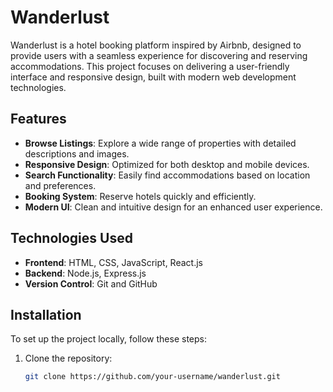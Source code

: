 # Wanderlust

Wanderlust is a hotel booking platform inspired by Airbnb, designed to provide users with a seamless experience for discovering and reserving accommodations. This project focuses on delivering a user-friendly interface and responsive design, built with modern web development technologies.

## Features

- **Browse Listings**: Explore a wide range of properties with detailed descriptions and images.
- **Responsive Design**: Optimized for both desktop and mobile devices.
- **Search Functionality**: Easily find accommodations based on location and preferences.
- **Booking System**: Reserve hotels quickly and efficiently.
- **Modern UI**: Clean and intuitive design for an enhanced user experience.

## Technologies Used

- **Frontend**: HTML, CSS, JavaScript, React.js
- **Backend**: Node.js, Express.js
- **Version Control**: Git and GitHub

## Installation

To set up the project locally, follow these steps:

1. Clone the repository:
   ```bash
   git clone https://github.com/your-username/wanderlust.git
